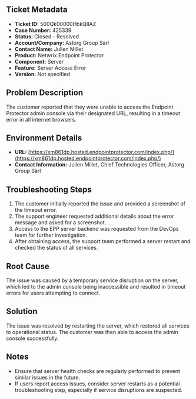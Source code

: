 ## Ticket Metadata
- **Ticket ID:** 500Qk00000HbkQIIAZ
- **Case Number:** 425339
- **Status:** Closed - Resolved
- **Account/Company:** Astorg Group Sàrl
- **Contact Name:** Julien Millet
- **Product:** Netwrix Endpoint Protector
- **Component:** Server
- **Feature:** Server Access Error
- **Version:** Not specified

## Problem Description
The customer reported that they were unable to access the Endpoint Protector admin console via their designated URL, resulting in a timeout error in all internet browsers.

## Environment Details
- **URL:** [https://xm861dp.hosted.endpointprotector.com/index.php/](https://xm861dp.hosted.endpointprotector.com/index.php/)
- **Contact Information:** Julien Millet, Chief Technologies Officer, Astorg Group Sàrl

## Troubleshooting Steps
1. The customer initially reported the issue and provided a screenshot of the timeout error.
2. The support engineer requested additional details about the error message and asked for a screenshot.
3. Access to the EPP server backend was requested from the DevOps team for further investigation.
4. After obtaining access, the support team performed a server restart and checked the status of all services.

## Root Cause
The issue was caused by a temporary service disruption on the server, which led to the admin console being inaccessible and resulted in timeout errors for users attempting to connect.

## Solution
The issue was resolved by restarting the server, which restored all services to operational status. The customer was then able to access the admin console successfully.

## Notes
- Ensure that server health checks are regularly performed to prevent similar issues in the future.
- If users report access issues, consider server restarts as a potential troubleshooting step, especially if service disruptions are suspected.